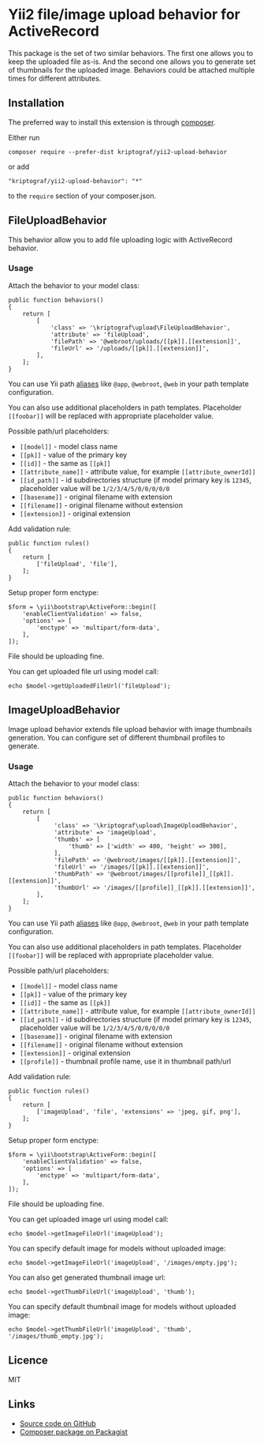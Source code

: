 # Yii2 file/image upload behavior for ActiveRecord #
 
This package is the set of two similar behaviors. The first one allows you to keep the uploaded file as-is.
 And the second one allows you to generate set of thumbnails for the uploaded image. Behaviors could be attached
 multiple times for different attributes.
 
## Installation ##

The preferred way to install this extension is through [composer](http://getcomposer.org/download/).

Either run

    composer require --prefer-dist kriptograf/yii2-upload-behavior

or add

    "kriptograf/yii2-upload-behavior": "*"

to the `require` section of your composer.json.
 
## FileUploadBehavior ##

This behavior allow you to add file uploading logic with ActiveRecord behavior.

### Usage ###
Attach the behavior to your model class:

    public function behaviors()
    {
        return [
            [
                'class' => '\kriptograf\upload\FileUploadBehavior',
                'attribute' => 'fileUpload',
                'filePath' => '@webroot/uploads/[[pk]].[[extension]]',
                'fileUrl' => '/uploads/[[pk]].[[extension]]',
            ],
        ];
    }
   
You can use Yii path [aliases](http://www.yiiframework.com/doc-2.0/guide-concept-aliases.html) 
like `@app`, `@webroot`, `@web` in your path template configuration.

You can also use additional placeholders in path templates.
Placeholder `[[foobar]]` will be replaced with appropriate placeholder value. 

Possible path/url placeholders:

 * `[[model]]` - model class name
 * `[[pk]]` - value of the primary key 
 * `[[id]]` - the same as `[[pk]]`
 * `[[attribute_name]]` - attribute value, for example `[[attribute_ownerId]]`
 * `[[id_path]]` - id subdirectories structure (if model primary key is `12345`, placeholder value will be `1/2/3/4/5/0/0/0/0/0`
 * `[[basename]]` - original filename with extension
 * `[[filename]]` - original filename without extension
 * `[[extension]]` - original extension
    
Add validation rule:

    public function rules()
    {
        return [
            ['fileUpload', 'file'],   
        ];
    }

Setup proper form enctype:

    $form = \yii\bootstrap\ActiveForm::begin([
        'enableClientValidation' => false,
        'options' => [
            'enctype' => 'multipart/form-data',
        ],
    ]);

File should be uploading fine.

You can get uploaded file url using model call:

    echo $model->getUploadedFileUrl('fileUpload');

## ImageUploadBehavior ##

Image upload behavior extends file upload behavior with image thumbnails generation.
You can configure set of different thumbnail profiles to generate.

### Usage ###
Attach the behavior to your model class:

    public function behaviors()
    {
        return [
            [
                 'class' => '\kriptograf\upload\ImageUploadBehavior',
                 'attribute' => 'imageUpload',
                 'thumbs' => [
                     'thumb' => ['width' => 400, 'height' => 300],
                 ],
                 'filePath' => '@webroot/images/[[pk]].[[extension]]',
                 'fileUrl' => '/images/[[pk]].[[extension]]',
                 'thumbPath' => '@webroot/images/[[profile]]_[[pk]].[[extension]]',
                 'thumbUrl' => '/images/[[profile]]_[[pk]].[[extension]]',
            ],
        ];
    }

You can use Yii path [aliases](http://www.yiiframework.com/doc-2.0/guide-concept-aliases.html) 
like `@app`, `@webroot`, `@web` in your path template configuration.

You can also use additional placeholders in path templates.
Placeholder `[[foobar]]` will be replaced with appropriate placeholder value. 

Possible path/url placeholders:

 * `[[model]]` - model class name
 * `[[pk]]` - value of the primary key 
 * `[[id]]` - the same as `[[pk]]`
 * `[[attribute_name]]` - attribute value, for example `[[attribute_ownerId]]`
 * `[[id_path]]` - id subdirectories structure (if model primary key is `12345`, placeholder value will be `1/2/3/4/5/0/0/0/0/0`
 * `[[basename]]` - original filename with extension
 * `[[filename]]` - original filename without extension
 * `[[extension]]` - original extension
 * `[[profile]]` - thumbnail profile name, use it in thumbnail path/url
    
Add validation rule:

    public function rules()
    {
        return [
            ['imageUpload', 'file', 'extensions' => 'jpeg, gif, png'],   
        ];
    }

Setup proper form enctype:

    $form = \yii\bootstrap\ActiveForm::begin([
        'enableClientValidation' => false,
        'options' => [
            'enctype' => 'multipart/form-data',
        ],
    ]);

File should be uploading fine.

You can get uploaded image url using model call:

    echo $model->getImageFileUrl('imageUpload');

You can specify default image for models without uploaded image:

    echo $model->getImageFileUrl('imageUpload', '/images/empty.jpg');

You can also get generated thumbnail image url:

    echo $model->getThumbFileUrl('imageUpload', 'thumb');

You can specify default thumbnail image for models without uploaded image:
  
    echo $model->getThumbFileUrl('imageUpload', 'thumb', '/images/thumb_empty.jpg');

## Licence ##

MIT
    
## Links ##

* [Source code on GitHub](https://github.com/kriptograf/yii2-upload-behavior)
* [Composer package on Packagist](https://packagist.org/packages/kriptograf/yii2-upload-behavior)

